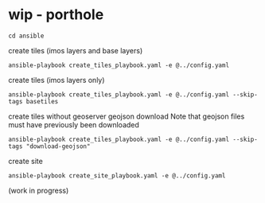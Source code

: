 # wip - porthole

```
cd ansible
```

create tiles (imos layers and base layers)
```
ansible-playbook create_tiles_playbook.yaml -e @../config.yaml
```

create tiles (imos layers only)
```
ansible-playbook create_tiles_playbook.yaml -e @../config.yaml --skip-tags basetiles
```

create tiles without geoserver geojson download
Note that geojson files must have previously been downloaded 
```
ansible-playbook create_tiles_playbook.yaml -e @../config.yaml --skip-tags "download-geojson"
```

create site
```
ansible-playbook create_site_playbook.yaml -e @../config.yaml 
```

(work in progress)

